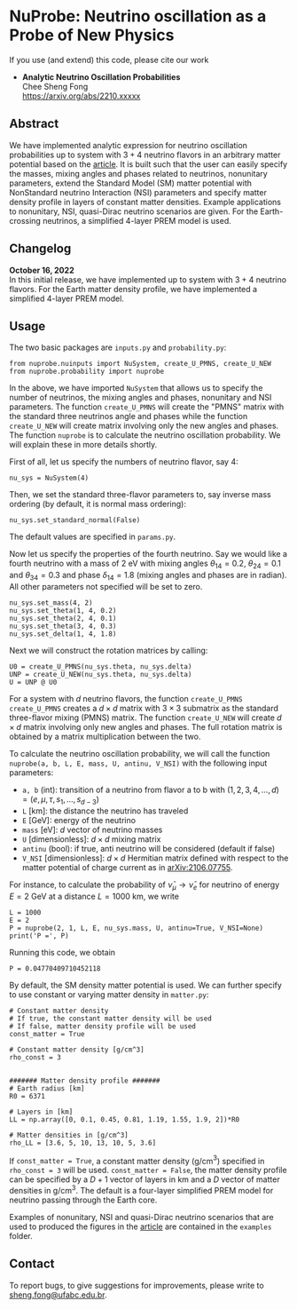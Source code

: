 # NuProbe: Neutrino oscillation as a Probe of New Physics

If you use (and extend) this code, please cite our work

- **Analytic Neutrino Oscillation Probabilities**\
  Chee Sheng Fong\
  https://arxiv.org/abs/2210.xxxxx
  
  
## Abstract

We have implemented analytic expression for neutrino oscillation probabilities up to system with $3+4$ neutrino flavors in an arbitrary matter potential based on the [article](https://arxiv.org/abs/2210.xxxxx). It is built such that the user can easily specify the masses, mixing angles and phases related to neutrinos, nonunitary parameters, extend the Standard Model (SM) matter potential with NonStandard neutrino Interaction (NSI) parameters and specify matter density profile in layers of constant matter densities. Example applications to nonunitary, NSI, quasi-Dirac neutrino scenarios are given. For the Earth-crossing neutrinos, a simplified 4-layer PREM model is used.


## Changelog

**October 16, 2022** \
In this initial release, we have implemented up to system with $3+4$ neutrino flavors. For the Earth matter density profile, we have implemented a simplified 4-layer PREM model. 



## Usage
The two basic packages are $\texttt{inputs.py}$ and $\texttt{probability.py}$:

```
from nuprobe.nuinputs import NuSystem, create_U_PMNS, create_U_NEW
from nuprobe.probability import nuprobe
```
In the above, we have imported $\texttt{NuSystem}$ that allows us to specify the number of neutrinos, the mixing angles and phases, nonunitary and NSI parameters. The function $\texttt{create\_U\_PMNS}$ will create the "PMNS" matrix with the standard three neutrinos angle and phases while the function $\texttt{create\_U\_NEW}$ will create matrix involving only the new angles and phases. The function $\texttt{nuprobe}$ is to calculate the neutrino oscillation probability. We will explain these in more details shortly.

First of all, let us specify the numbers of neutrino flavor, say 4:
```
nu_sys = NuSystem(4)
```
Then, we set the standard three-flavor parameters to, say inverse mass ordering (by default, it is normal mass ordering):
```
nu_sys.set_standard_normal(False)
```
The default values are specified in $\texttt{params.py}$.

Now let us specify the properties of the fourth neutrino. Say we would like a fourth neutrino with a mass of 2 eV with mixing angles $\theta_{14} = 0.2$, $\theta_{24} = 0.1$ and $\theta_{34} = 0.3$ and phase $\delta_{14} = 1.8$ (mixing angles and phases are in radian). All other parameters not specified will be set to zero.  
```
nu_sys.set_mass(4, 2)
nu_sys.set_theta(1, 4, 0.2)
nu_sys.set_theta(2, 4, 0.1)
nu_sys.set_theta(3, 4, 0.3)
nu_sys.set_delta(1, 4, 1.8)
```
Next we will construct the rotation matrices by calling:
```
U0 = create_U_PMNS(nu_sys.theta, nu_sys.delta)
UNP = create_U_NEW(nu_sys.theta, nu_sys.delta)
U = UNP @ U0
```
For a system with $d$ neutrino flavors, the function `create_U_PMNS` $\texttt{create\_U\_PMNS}$ creates a $d \times d$ matrix with $3 \times 3$ submatrix as the standard three-flavor mixing (PMNS) matrix. The function $\texttt{create\_U\_NEW}$ will create $d \times d$ matrix involving only new angles and phases. The full rotation matrix is obtained by a matrix multiplication between the two. 

To calculate the neutrino oscillation probability, we will call the function $\texttt{nuprobe(a, b, L, E, mass, U, antinu, V\_NSI)}$ with the following input parameters:
- $\texttt{a, b}$ (int): transition of a neutrino from flavor a to b with $(1, 2, 3, 4, ..., d) = (e, \mu, \tau, s_1, ..., s_{d-3})$
- $\texttt{L}$ [km]: the distance the neutrino has traveled
- $\texttt{E}$ [GeV]: energy of the neutrino
- $\texttt{mass}$ [eV]: $d$ vector of neutrino masses
- $\texttt{U}$ [dimensionless]: $d \times d$ mixing matrix
- $\texttt{antinu}$ (bool): if true, anti neutrino will be considered (default if false)
- $\texttt{V\_NSI}$ [dimensionless]: $d \times d$ Hermitian matrix defined with respect to the matter potential of charge current as in [arXiv:2106.07755](https://arxiv.org/abs/2106.07755).
 
For instance, to calculate the probability of $\bar\nu_\mu \to \bar\nu_e$ for neutrino of energy $E = 2$ GeV at a distance $L = 1000$ km, we write
```
L = 1000
E = 2
P = nuprobe(2, 1, L, E, nu_sys.mass, U, antinu=True, V_NSI=None)
print('P =', P)
```
Running this code, we obtain
```
P = 0.04770409710452118
```
By default, the SM density matter potential is used. We can further specify to use constant or varying matter density in $\texttt{matter.py}$:
```
# Constant matter density
# If true, the constant matter density will be used
# If false, matter density profile will be used
const_matter = True

# Constant matter density [g/cm^3]
rho_const = 3


####### Matter density profile #######
# Earth radius [km]
R0 = 6371 

# Layers in [km]
LL = np.array([0, 0.1, 0.45, 0.81, 1.19, 1.55, 1.9, 2])*R0 

# Matter densities in [g/cm^3]
rho_LL = [3.6, 5, 10, 13, 10, 5, 3.6] 
```
If $\texttt{const\_matter =  True}$, a constant matter density (g/cm$^3$) specified in $\texttt{rho\_const = 3}$ will be used. $\texttt{const\_matter =  False}$, the matter density profile can be specified by a $D+1$ vector of layers in km and a $D$ vector of matter densities in g/cm$^3$. The default is a four-layer simplified PREM model for neutrino passing through the Earth core.

Examples of nonunitary, NSI and quasi-Dirac neutrino scenarios that are used to produced the figures in the [article](https://arxiv.org/abs/2210.xxxxx) are contained in the $\texttt{examples}$ folder.


## Contact
To report bugs, to give suggestions for improvements, please write to sheng.fong@ufabc.edu.br.
